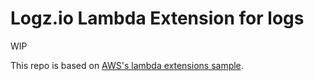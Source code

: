 # Logz.io Lambda Extension for logs


WIP

This repo is based on [AWS's lambda extensions sample](https://github.com/aws-samples/aws-lambda-extensions/tree/main/python-example-logs-api-extension/extensions). 